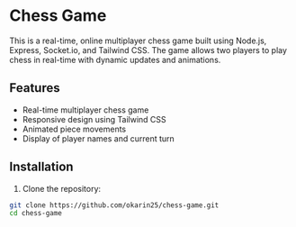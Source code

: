 
# Chess Game

This is a real-time, online multiplayer chess game built using Node.js, Express, Socket.io, and Tailwind CSS. The game allows two players to play chess in real-time with dynamic updates and animations.

## Features

- Real-time multiplayer chess game
- Responsive design using Tailwind CSS
- Animated piece movements
- Display of player names and current turn

## Installation

1. Clone the repository:

```sh
git clone https://github.com/okarin25/chess-game.git
cd chess-game
